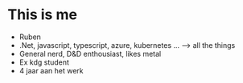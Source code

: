 # This is me

- Ruben
- .Net, javascript, typescript, azure, kubernetes ... --> all the things
- General nerd, D&D enthousiast, likes metal
- Ex kdg student
- 4 jaar aan het werk
